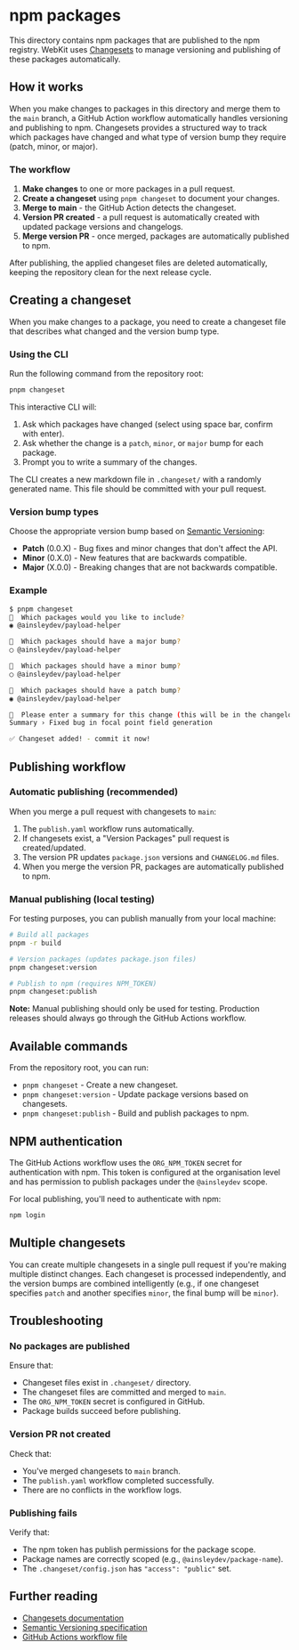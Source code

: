 # npm packages

This directory contains npm packages that are published to the npm registry. WebKit uses [Changesets](https://github.com/changesets/changesets) to manage versioning and publishing of these packages automatically.

## How it works

When you make changes to packages in this directory and merge them to the `main` branch, a GitHub Action workflow automatically handles versioning and publishing to npm. Changesets provides a structured way to track which packages have changed and what type of version bump they require (patch, minor, or major).

### The workflow

1. **Make changes** to one or more packages in a pull request.
2. **Create a changeset** using `pnpm changeset` to document your changes.
3. **Merge to main** - the GitHub Action detects the changeset.
4. **Version PR created** - a pull request is automatically created with updated package versions and changelogs.
5. **Merge version PR** - once merged, packages are automatically published to npm.

After publishing, the applied changeset files are deleted automatically, keeping the repository clean for the next release cycle.

## Creating a changeset

When you make changes to a package, you need to create a changeset file that describes what changed and the version bump type.

### Using the CLI

Run the following command from the repository root:

```bash
pnpm changeset
```

This interactive CLI will:

1. Ask which packages have changed (select using space bar, confirm with enter).
2. Ask whether the change is a `patch`, `minor`, or `major` bump for each package.
3. Prompt you to write a summary of the changes.

The CLI creates a new markdown file in `.changeset/` with a randomly generated name. This file should be committed with your pull request.

### Version bump types

Choose the appropriate version bump based on [Semantic Versioning](https://semver.org/):

- **Patch** (0.0.X) - Bug fixes and minor changes that don't affect the API.
- **Minor** (0.X.0) - New features that are backwards compatible.
- **Major** (X.0.0) - Breaking changes that are not backwards compatible.

### Example

```bash
$ pnpm changeset
🦋  Which packages would you like to include?
◉ @ainsleydev/payload-helper

🦋  Which packages should have a major bump?
◯ @ainsleydev/payload-helper

🦋  Which packages should have a minor bump?
◯ @ainsleydev/payload-helper

🦋  Which packages should have a patch bump?
◉ @ainsleydev/payload-helper

🦋  Please enter a summary for this change (this will be in the changelogs).
Summary › Fixed bug in focal point field generation

✅ Changeset added! - commit it now!
```

## Publishing workflow

### Automatic publishing (recommended)

When you merge a pull request with changesets to `main`:

1. The `publish.yaml` workflow runs automatically.
2. If changesets exist, a "Version Packages" pull request is created/updated.
3. The version PR updates `package.json` versions and `CHANGELOG.md` files.
4. When you merge the version PR, packages are automatically published to npm.

### Manual publishing (local testing)

For testing purposes, you can publish manually from your local machine:

```bash
# Build all packages
pnpm -r build

# Version packages (updates package.json files)
pnpm changeset:version

# Publish to npm (requires NPM_TOKEN)
pnpm changeset:publish
```

**Note:** Manual publishing should only be used for testing. Production releases should always go through the GitHub Actions workflow.

## Available commands

From the repository root, you can run:

- `pnpm changeset` - Create a new changeset.
- `pnpm changeset:version` - Update package versions based on changesets.
- `pnpm changeset:publish` - Build and publish packages to npm.

## NPM authentication

The GitHub Actions workflow uses the `ORG_NPM_TOKEN` secret for authentication with npm. This token is configured at the organisation level and has permission to publish packages under the `@ainsleydev` scope.

For local publishing, you'll need to authenticate with npm:

```bash
npm login
```

## Multiple changesets

You can create multiple changesets in a single pull request if you're making multiple distinct changes. Each changeset is processed independently, and the version bumps are combined intelligently (e.g., if one changeset specifies `patch` and another specifies `minor`, the final bump will be `minor`).

## Troubleshooting

### No packages are published

Ensure that:

- Changeset files exist in `.changeset/` directory.
- The changeset files are committed and merged to `main`.
- The `ORG_NPM_TOKEN` secret is configured in GitHub.
- Package builds succeed before publishing.

### Version PR not created

Check that:

- You've merged changesets to `main` branch.
- The `publish.yaml` workflow completed successfully.
- There are no conflicts in the workflow logs.

### Publishing fails

Verify that:

- The npm token has publish permissions for the package scope.
- Package names are correctly scoped (e.g., `@ainsleydev/package-name`).
- The `.changeset/config.json` has `"access": "public"` set.

## Further reading

- [Changesets documentation](https://github.com/changesets/changesets)
- [Semantic Versioning specification](https://semver.org/)
- [GitHub Actions workflow file](../.github/workflows/publish.yaml)
